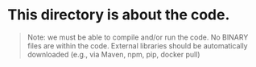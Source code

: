 # This directory is about the code.
>Note: we must be able to compile and/or run the code. No BINARY files are within the code. External libraries should be automatically downloaded (e.g., via Maven, npm, pip, docker pull)

